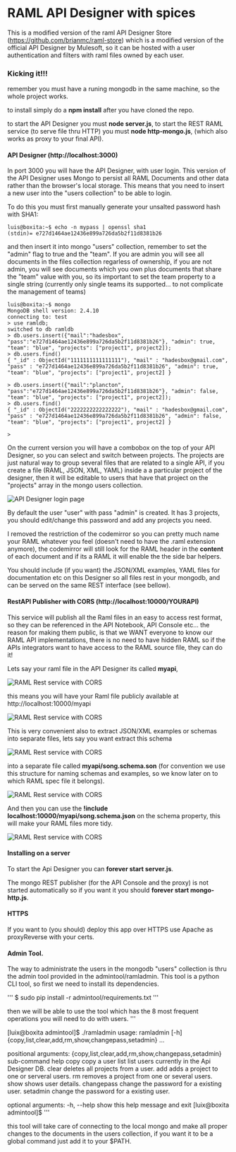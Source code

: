 # RAML API Designer with spices

This is a modified version of the raml API Designer Store (https://github.com/brianmc/raml-store) which is a modified version of the official API Designer by Mulesoft, so it can be hosted with a user authentication and filters with raml files owned by each user.


### Kicking it!!!

remember you must have a runing mongodb in the same machine, so the whole project works.

to install simply do a __npm install__ after you have cloned the repo.

to start the API Designer you must __node server.js__,
to start the REST RAML service (to serve file thru HTTP) you must __node http-mongo.js__, (which also works as proxy to your final API).


#### API Designer (http://localhost:3000)

In port 3000 you will have the API Designer, with user login. This version of the API Designer uses Mongo to persist all RAML Documents and other data rather than the browser's local storage. This means that you need to insert a new user into the "users collection" to be able to login.

To do this you must first manually generate your unsalted password hash with SHA1:
```
luis@boxita:~$ echo -n mypass | openssl sha1
(stdin)= e727d1464ae12436e899a726da5b2f11d8381b26
```

and then insert it into mongo "users" collection, remember to set the "admin" flag to true and the "team". If you are admin you will see all documents in the files collection regarless of ownership, if you are not admin, you will see documents which you own plus documents that share the "team" value with you, so its important to set the team property to a single string (currently only single teams its supported... to not complicate the management of teams)

```
luis@boxita:~$ mongo
MongoDB shell version: 2.4.10
connecting to: test
> use ramldb;
switched to db ramldb
> db.users.insert({"mail":"hadesbox", "pass":"e727d1464ae12436e899a726da5b2f11d8381b26"}, "admin": true, "team": "blue", "projects": ["project1", project2]);
> db.users.find()
{ "_id" : ObjectId("1111111111111111"), "mail" : "hadesbox@gmail.com", "pass" : "e727d1464ae12436e899a726da5b2f11d8381b26", "admin": true, "team": "blue", "projects": ["project1", project2] }

> db.users.insert({"mail":"plancton", "pass":"e727d1464ae12436e899a726da5b2f11d8381b26"}, "admin": false, "team": "blue", "projects": ["project1", project2]);
> db.users.find()
{ "_id" : ObjectId("2222222222222222"), "mail" : "hadesbox@gmail.com", "pass" : "e727d1464ae12436e899a726da5b2f11d8381b26", "admin": false, "team": "blue", "projects": ["project1", project2] }

> 
```

On the current version you will  have a combobox on the top of your API Designer, so you can select and switch between projects. The projects are just natural way to group several files that are related to a single API, if you create a file (RAML, JSON, XML, YAML) inside a a particular project of the designer, then it will be editable to users that have that project on the "projects" array in the mongo users collection.

![API Designer login page](http://i.imgur.com/HQwtye2.png)

By default the user "user" with pass "admin" is created. It has 3 projects, you should edit/change this password and add any projects you need.

I removed the restriction of the codemirror so you can pretty much name your RAML whatever you feel (doesn't need to have the .raml extension anymore), the codemirror will still look for the RAML header in the __content__ of each document and if its a RAML it will enable the the side bar helpers.

You should include (if you want) the JSON/XML examples, YAML files for documentation etc on this Designer so all files rest in your mongodb, and can be served on the same REST interface (see bellow).


#### RestAPI Publisher with CORS (http://localhost:10000/YOURAPI)

This service will publish all the Raml files in an easy to access rest format, so they can be referenced in the API Notebook, API Console etc... the reason for making them public, is that we WANT everyone to know our RAML API implementations, there is no need to have hidden RAML so if the APIs integrators want to have access to the RAML source file, they can do it!

Lets say your raml file in the API Designer its called __myapi__, 

![RAML Rest service with CORS](http://i.imgur.com/rsWPtgz.png)

this means you will have your Raml file publicly available at http://localhost:10000/myapi

![RAML Rest service with CORS](http://i.imgur.com/pY15BWO.png)

This is very convenient also to extract JSON/XML examples or schemas into separate files, lets say you want extract this schema

![RAML Rest service with CORS](http://i.imgur.com/s0brwb8.png)

into a separate file called __myapi/song.schema.son__ (for convention we use this structure for naming schemas and examples, so we know later on to which RAML spec file it belongs).

![RAML Rest service with CORS](http://i.imgur.com/VrEiyEa.png)

And then you can use the __!include localhost:10000/myapi/song.schema.json__ on the schema property, this will make your RAML files more tidy.

![RAML Rest service with CORS](http://i.imgur.com/cmP4Fnj.png)


#### Installing on a server

To start the Api Designer you can __forever start server.js__.

The mongo REST publisher (for the API Console and the proxy) is not started automatically so if you want it you should __forever start mongo-http.js__.


#### HTTPS

If you want to (you should) deploy this app over HTTPS use Apache as proxyReverse with your certs.


#### Admin Tool.

The way to administrate the users in the mongodb "users" collection is thru the admin tool provided in the admintool/ramladmin. This tool is a python CLI tool, so first we need to install its dependencies.

'''
$ sudo pip install -r admintool/requirements.txt
'''

then we will be able to use the tool which has the 8 most frequent operations you will need to do with users.
'''

[luix@boxita admintool]$ ./ramladmin 
usage: ramladmin [-h] {copy,list,clear,add,rm,show,changepass,setadmin} ...

positional arguments:
  {copy,list,clear,add,rm,show,changepass,setadmin}
                        sub-command help
    copy                copy a user
    list                list users currently in the Api Designer DB.
    clear               deletes all projects from a user.
    add                 adds a project to one or serveral users.
    rm                  removes a project from one or several users.
    show                shows user details.
    changepass          change the password for a existing user.
    setadmin            change the password for a existing user.

optional arguments:
  -h, --help            show this help message and exit
[luix@boxita admintool]$
'''

this tool will take care of connecting to the local mongo and make all proper changes to the documents in the users collection, if you want it to be a global command just add it to your $PATH.